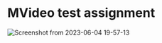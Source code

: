 # MVideo test assignment
![Screenshot from 2023-06-04 19-57-13](https://github.com/Not-Nap-Time/MVideo/assets/84677924/bcedc6f5-5b6b-4765-9cd2-46bcc44eef28)
